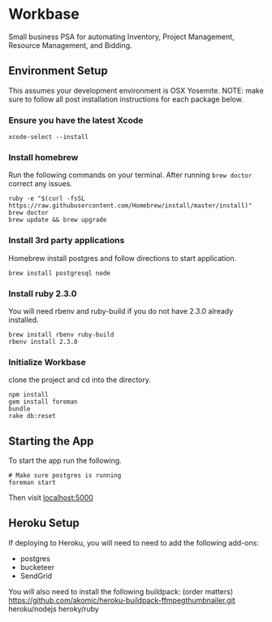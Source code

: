 # Workbase
Small business PSA for automating Inventory, Project Management, Resource Management, and Bidding.

## Environment Setup
This assumes your development environment is OSX Yosemite. NOTE: make sure to follow all post installation instructions for each package below.

### Ensure you have the latest Xcode
```
xcode-select --install
```

### Install homebrew
Run the following commands on your terminal. After running ```brew doctor``` correct any issues.
```
ruby -e "$(curl -fsSL https://raw.githubusercontent.com/Homebrew/install/master/install)"
brew doctor
brew update && brew upgrade
```

### Install 3rd party applications
Homebrew install postgres and follow directions to start application.
```
brew install postgresql node
```

### Install ruby 2.3.0
You will need rbenv and ruby-build if you do not have 2.3.0 already installed.
```
brew install rbenv ruby-build
rbenv install 2.3.0
```

### Initialize Workbase
clone the project and cd into the directory.
```
npm install
gem install foreman
bundle
rake db:reset
```

## Starting the App
To start the app run the following.
```
# Make sure postgres is running
foreman start
```
Then visit [localhost:5000](http://localhost:5000)

## Heroku Setup
If deploying to Heroku, you will need to need to add the following add-ons:
* postgres
* bucketeer
* SendGrid

You will also need to install the following buildpack: (order matters)
https://github.com/akomic/heroku-buildpack-ffmpegthumbnailer.git
heroku/nodejs
heroky/ruby
